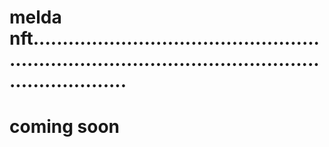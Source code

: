 # melda nft..........................................................................................................................
# coming soon
